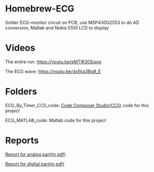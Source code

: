 # Homebrew-ECG
Solder ECG-monitor circuit on PCB, use MSP430G2553 to do AD conversion, Matlab and Nokia 5100 LCD to display

# Videos
The entire run: https://youtu.be/eMTIR3OEqog

The ECG wave: https://youtu.be/dxEka3Bg9_E

# Folders
ECG_By_Timer_CCS_code: [Code Composer Studio(CCS)](http://www.ti.com/tool/ccstudio) code for this project

ECG_MATLAB_code: Matlab code for this project

# Reports

[Report for analog part(in pdf)](https://github.com/RodenLuo/Homebrew-ECG/blob/master/analog_part_report.pdf)

[Report for digital part(in pdf)](https://github.com/RodenLuo/Homebrew-ECG/blob/master/digital_part_report.pdf)
